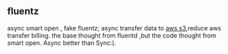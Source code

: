## fluentz
async smart open , fake fluentz;
async transfer data to [aws s3](https://aws.amazon.com/s3/),reduce aws transfer billing.
the base thought from fluentd ,but the code thought from smart open.
Async better than Sync:).

